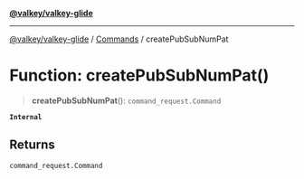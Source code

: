 [**@valkey/valkey-glide**](../../README.md)

***

[@valkey/valkey-glide](../../modules.md) / [Commands](../README.md) / createPubSubNumPat

# Function: createPubSubNumPat()

> **createPubSubNumPat**(): `command_request.Command`

**`Internal`**

## Returns

`command_request.Command`

